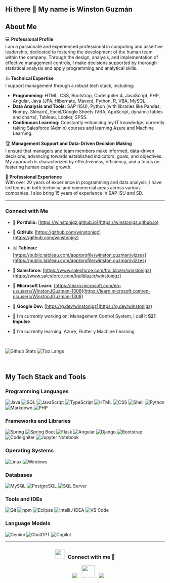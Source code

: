 ## Hi there 👋 My name is **Winston Guzmán** 

## About Me

💻 **Professional Profile**  
I am a passionate and experienced professional in computing and assertive leadership, dedicated to fostering the development of the human team within the company. Through the design, analysis, and implementation of effective management controls, I make decisions supported by thorough statistical analysis and apply programming and analytical skills.

👍 **Technical Expertise**  
I support management through a robust tech stack, including:
- **Programming:** HTML, CSS, Bootstrap, CodeIgniter 4, JavaScript, PHP, Angular, Java (JPA, Hibernate, Maven), Python, R, VBA, MySQL.
- **Data Analysis and Tools:** SAP (ISU), Python (with libraries like Pandas, Numpy, Sklearn), Excel/Google Sheets (VBA, AppScript, dynamic tables and charts), Tableau, Looker, SPSS.
- **Continuous Learning:** Constantly enhancing my IT knowledge, currently taking Salesforce (Admin) courses and learning Azure and Machine Learning.

🏆 **Management Support and Data-Driven Decision Making**  
I ensure that managers and team members make informed, data-driven decisions, advancing towards established indicators, goals, and objectives. My approach is characterized by effectiveness, efficiency, and a focus on fostering human capital growth.

🏅 **Professional Experience**  
With over 20 years of experience in programming and data analysis, I have led teams in both technical and commercial areas across various companies. I also bring 15 years of experience in SAP ISU and SD.

---

### Connect with Me
- 📲 **Portfolio:** [https://winstonjgz.github.io](https://winstonjgz.github.io)
- 💎 **GitHub:** [https://github.com/winstonjgz](https://github.com/winstonjgz)
- 📊 **Tableau:** [https://public.tableau.com/app/profile/winston.guzman/vizzes](https://public.tableau.com/app/profile/winston.guzman/vizzes)
- 📖 **Salesforce:** [https://www.salesforce.com/trailblazer/winstonjgz](https://www.salesforce.com/trailblazer/winstonjgz)
- 📖 **Microsoft Learn:** [https://learn.microsoft.com/en-us/users/WinstonJGuzman-1308](https://learn.microsoft.com/en-us/users/WinstonJGuzman-1308)
- 📖 **Google Dev:** [https://g.dev/winstonjgz](https://g.dev/winstonjgz)


- 🔭 I’m currently working on: Management Control System, I call it **S21 Impulse**  
- 🌱 I’m currently learning: Azure, Flutter y Machine Learning



<br>

![Github Stats](https://github-readme-stats.vercel.app/api?username=winstonjgz&show_icons=true&count_private=true&include_all_commits=true&hide=stars)
![Top Langs](https://github-readme-stats.vercel.app/api/top-langs/?username=winstonjgz&layout=compact)

<br>

## My Tech Stack and Tools

### Programming Languages

 ![Java](http://img.shields.io/badge/-Java-e8892f?style=flat-square&logo=java&logoColor=white) 
 ![SQL](http://img.shields.io/badge/-SQL-00758f?style=flat-square&logo=mysql&logoColor=white) 
 ![JavaScript](http://img.shields.io/badge/-JavaScript-fcd400?style=flat-square&logo=javascript&logoColor=black) 
 ![TypeScript](http://img.shields.io/badge/-TypeScript-3178c6?style=flat-square&logo=typescript&logoColor=white) 
 ![HTML](http://img.shields.io/badge/-HTML-e24c27?style=flat-square&logo=html5&logoColor=white) 
 ![CSS](http://img.shields.io/badge/-CSS-2a65f1?style=flat-square&logo=css3&logoColor=white) 
 ![Shell](http://img.shields.io/badge/-Shell-c9c9c9?style=flat-square&logo=gnu-bash&logoColor=black) 
 ![Python](http://img.shields.io/badge/-Python-346e9e?style=flat-square&logo=python&logoColor=white) 
 ![Markdown](http://img.shields.io/badge/-Markdown-white?style=flat-square&logo=markdown&logoColor=black) 
 ![PHP](http://img.shields.io/badge/-PHP-767bb3?style=flat-square&logo=php&logoColor=white) 

### Frameworks and Libraries

 ![Spring](http://img.shields.io/badge/-Spring-6db33f?style=flat-square&logo=spring&logoColor=white) 
 ![Spring Boot](http://img.shields.io/badge/-Spring%20Boot-629e3a?style=flat-square&logo=springboot&logoColor=white) 
 ![Flask](http://img.shields.io/badge/-Flask-white?style=flat-square&logo=flask&logoColor=black) 
 ![Angular](http://img.shields.io/badge/Angular-DD0031?style=flat-square&logo=angular&logoColor=white) 
 ![Django](http://img.shields.io/badge/Django-092E20?style=flat-square&logo=django&logoColor=green) 
 ![Bootstrap](http://img.shields.io/badge/Bootstrap-563D7C?style=flat-square&logo=bootstrap&logoColor=white) 
 ![CodeIgniter](http://img.shields.io/badge/CodeIgniter-FF7F00?style=flat-square&logo=codeigniter&logoColor=white) 
 ![Jupyter Notebook](http://img.shields.io/badge/Jupyter-orange?style=flat-square) 

### Operating Systems

 ![Linux](http://img.shields.io/badge/-Linux-fad134?style=flat-square&logo=linux&logoColor=black) 
 ![Windows](http://img.shields.io/badge/Windows-0078D6?style=flat-square&logo=windows&logoColor=white) 

### Databases

 ![MySQL](http://img.shields.io/badge/-MySQL-white?style=flat-square&logo=mysql) 
 ![PostgreSQL](http://img.shields.io/badge/PostgreSQL-blue?style=flat-square) 
 ![SQL Server](http://img.shields.io/badge/SQL%20Server-azure?style=flat-square) 

### Tools and IDEs

![Git](http://img.shields.io/badge/-Git-white?style=flat-square&logo=git) 
![npm](http://img.shields.io/badge/-npm-white?style=flat-square&logo=npm&logoColor=white) 
![Eclipse](http://img.shields.io/badge/-Eclipse-41347e?style=flat-square&logo=eclipse&logoColor=white) 
![IntelliJ IDEA](http://img.shields.io/badge/-IntelliJ%20IDEA-black?style=flat-square&logo=intellijidea&logoColor=white) 
![VS Code](http://img.shields.io/badge/-VS%20Code-black?style=flat-square&logo=visualstudiocode&logoColor=3aa7f2) 

### Language Models

![Gemini](http://img.shields.io/badge/Gemini-blueviolet?style=flat-square&logo=google&logoColor=white) 
![ChatGPT](http://img.shields.io/badge/ChatGPT-40a0ff?style=flat-square&logo=openai&logoColor=white) 
![Copilot](http://img.shields.io/badge/Copilot-blue?style=flat-square&logo=github&logoColor=white) 

---
<h3 align="center" > <img src="https://media.giphy.com/media/iY8CRBdQXODJSCERIr/giphy.gif" width="30" height="30" style="margin-right: 10px;">Connect with me 🤝 </h3>

<p align="center">

 <div align="center"  class="icons-social" style="margin-left: 10px;">
        <a style="margin-left: 10px;"  target="_blank" href="https://www.linkedin.com/in/winstonjguzman">
			<img src="https://img.icons8.com/doodle/40/000000/linkedin--v2.png" ></a>
        <a style="margin-left: 10px;" target="_blank" href="https://github.com/winstonjgz">
		<img src="https://img.icons8.com/2266EE/github" width="40" height="40"></a>
    <a style="margin-left: 10px;" target="_blank" href="https://x.com/WinstonJGuzman">
			<img src="https://img.icons8.com/doodle/1x/twitter-squared--v2.png" ></a>
		  </div>

</p>


  





